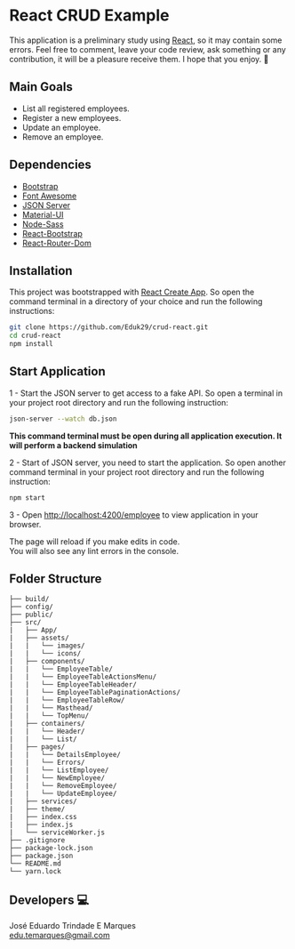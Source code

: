 # React CRUD Example

This application is a preliminary study using [React](https://reactjs.org/), so it may contain some errors. Feel free to comment, leave your code review, ask something or any contribution, it will be a pleasure receive them. I hope that you enjoy. :metal:

## Main Goals
- List all registered employees.
- Register a new employees.
- Update an employee.
- Remove an employee.

## Dependencies
- [Bootstrap](https://getbootstrap.com/)
- [Font Awesome](https://fontawesome.com/)
- [JSON Server](https://github.com/typicode/json-server)
- [Material-UI](https://material-ui.com/)
- [Node-Sass](https://github.com/sass/node-sass)
- [React-Bootstrap](https://react-bootstrap.github.io/)
- [React-Router-Dom](https://github.com/ReactTraining/react-router/tree/master/packages/react-router-dom)

## Installation
This project was bootstrapped with [React Create App](https://github.com/facebook/create-react-app). So open the command terminal in a directory of your choice and run the following instructions: 
```bash
git clone https://github.com/Eduk29/crud-react.git
cd crud-react
npm install
```

## Start Application

1 - Start the JSON server to get access to a fake API. So open a terminal in your project root directory and run the following instruction:
```bash 
json-server --watch db.json
```
**This command terminal must be open during all application execution. It will perform a backend simulation**

2 - Start of JSON server, you need to start the application. So open another command terminal in your project root directory and run the following instruction:
```bash
npm start
```
3 - Open [http://localhost:4200/employee](http://localhost:4200/employee) to view application in your browser.

The page will reload if you make edits in code.  
You will also see any lint errors in the console.

## Folder Structure
    ├── build/
    ├── config/
    ├── public/
    ├── src/
    |   ├── App/
    |   ├── assets/
    |   |   └── images/
    |   |   └── icons/
    |   ├── components/
    |   |   └── EmployeeTable/
    |   |   └── EmployeeTableActionsMenu/
    |   |   └── EmployeeTableHeader/
    |   |   └── EmployeeTablePaginationActions/
    |   |   └── EmployeeTableRow/
    |   |   └── Masthead/
    |   |   └── TopMenu/
    |   ├── containers/
    |   |   └── Header/
    |   |   └── List/
    |   ├── pages/
    |   |   └── DetailsEmployee/
    |   |   └── Errors/
    |   |   └── ListEmployee/
    |   |   └── NewEmployee/
    |   |   └── RemoveEmployee/
    |   |   └── UpdateEmployee/
    |   ├── services/
    |   ├── theme/
    |   ├── index.css
    |   ├── index.js
    |   └── serviceWorker.js
    ├── .gitignore
    ├── package-lock.json
    ├── package.json
    └── README.md
    └── yarn.lock

## Developers :computer:

José Eduardo Trindade E Marques  
edu.temarques@gmail.com
